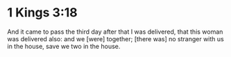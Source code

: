 # 1 Kings 3:18

And it came to pass the third day after that I was delivered, that this woman was delivered also: and we [were] together; [there was] no stranger with us in the house, save we two in the house.
